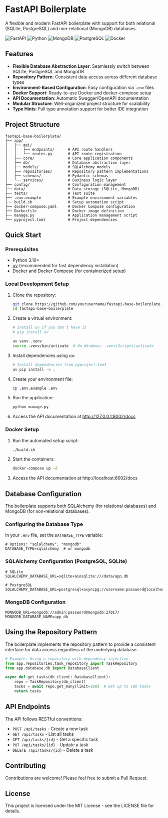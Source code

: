 # FastAPI Boilerplate

A flexible and modern FastAPI boilerplate with support for both relational (SQLite, PostgreSQL) and non-relational (MongoDB) databases.

![FastAPI](https://img.shields.io/badge/FastAPI-0.115.12-009688.svg?style=flat&logo=fastapi)
![Python](https://img.shields.io/badge/Python-3.10+-3776AB.svg?style=flat&logo=python&logoColor=white)
![MongoDB](https://img.shields.io/badge/MongoDB-6.0-47A248.svg?style=flat&logo=mongodb&logoColor=white)
![PostgreSQL](https://img.shields.io/badge/PostgreSQL-15-336791.svg?style=flat&logo=postgresql&logoColor=white)
![Docker](https://img.shields.io/badge/Docker-20.10+-2496ED.svg?style=flat&logo=docker&logoColor=white)

## Features

- **Flexible Database Abstraction Layer**: Seamlessly switch between SQLite, PostgreSQL and MongoDB
- **Repository Pattern**: Consistent data access across different database types
- **Environment-Based Configuration**: Easy configuration via `.env` files
- **Docker Support**: Ready-to-use Docker and docker-compose setup
- **API Documentation**: Automatic Swagger/OpenAPI documentation
- **Modular Structure**: Well-organized project structure for scalability
- **Type Hints**: Full type annotation support for better IDE integration

## Project Structure

```
fastapi-base-boilerplate/
├── app/
│   ├── api/
│   │   ├── endpoints/      # API route handlers
│   │   └── routes.py       # API route registration
│   ├── core/               # Core application components
│   ├── db/                 # Database abstraction layer
│   ├── models/             # SQLAlchemy models
│   ├── repositories/       # Repository pattern implementations
│   ├── schemas/            # Pydantic schemas
│   └── services/           # Business logic layer
├── config/                 # Configuration management
├── data/                   # Data storage (SQLite, MongoDB)
├── tests/                  # Test suite
├── .env.example            # Example environment variables
├── build.sh                # Setup automation script
├── docker-compose.yaml     # Docker Compose configuration
├── Dockerfile              # Docker image definition
├── manage.py               # Application management script
└── pyproject.toml          # Project dependencies
```

## Quick Start

### Prerequisites

- Python 3.10+
- [uv](https://github.com/astral-sh/uv) (recommended for fast dependency installation)
- Docker and Docker Compose (for containerized setup)

### Local Development Setup

1. Clone the repository:
   ```bash
   git clone https://github.com/yourusername/fastapi-base-boilerplate.git
   cd fastapi-base-boilerplate
   ```

2. Create a virtual environment:
   ```bash
   # Install uv if you don't have it
   # pip install uv

   uv venv .venv
   source .venv/bin/activate  # On Windows: .venv\Scripts\activate
   ```

3. Install dependencies using uv:
   ```bash
   # Install dependencies from pyproject.toml
   uv pip install -e .
   ```

4. Create your environment file:
   ```bash
   cp .env.example .env
   ```

5. Run the application:
   ```bash
   python manage.py
   ```

6. Access the API documentation at http://127.0.0.1:8002/docs

### Docker Setup

1. Run the automated setup script:
   ```bash
   ./build.sh
   ```

2. Start the containers:
   ```bash
   docker-compose up -d
   ```

3. Access the API documentation at http://localhost:8002/docs

## Database Configuration

The boilerplate supports both SQLAlchemy (for relational databases) and MongoDB (for non-relational databases).

### Configuring the Database Type

In your `.env` file, set the `DATABASE_TYPE` variable:

```
# Options: "sqlalchemy", "mongodb"
DATABASE_TYPE=sqlalchemy  # or mongodb
```

### SQLAlchemy Configuration (PostgreSQL, SQLite)

```
# SQLite
SQLALCHEMY_DATABASE_URL=sqlite+aiosqlite:///data/app.db

# PostgreSQL
SQLALCHEMY_DATABASE_URL=postgresql+asyncpg://username:password@localhost:5432/dbname
```

### MongoDB Configuration

```
MONGODB_URL=mongodb://admin:password@mongodb:27017/
MONGODB_DATABASE_NAME=app_db
```

## Using the Repository Pattern

The boilerplate implements the repository pattern to provide a consistent interface for data access regardless of the underlying database.

```python
# Example: Using a repository with dependency injection
from app.repositories.task_repository import TaskRepository
from app.database.db import DatabaseClient

async def get_tasks(db_client: DatabaseClient):
    repo = TaskRepository(db_client)
    tasks = await repo.get_many(limit=100)  # Get up to 100 tasks
    return tasks
```

## API Endpoints

The API follows RESTful conventions:

- `POST /api/tasks` - Create a new task
- `GET /api/tasks` - List all tasks
- `GET /api/tasks/{id}` - Get a specific task
- `PUT /api/tasks/{id}` - Update a task
- `DELETE /api/tasks/{id}` - Delete a task

## Contributing

Contributions are welcome! Please feel free to submit a Pull Request.

## License

This project is licensed under the MIT License - see the LICENSE file for details.